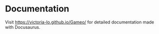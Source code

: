 # Documentation
Visit https://victoria-lo.github.io/Gameo/ for detailed documentation made with Docusaurus.
